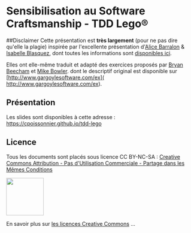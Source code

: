 # Sensibilisation au Software Craftsmanship - TDD Lego®

##Disclaimer
Cette présentation est **très largement** (pour ne pas dire qu'elle la plagie) inspirée par l'excellente présentation d'[Alice Barralon](https://twitter.com/a_barralon) & [Isabelle Blasquez](https://twitter.com/iblasquez), dont toutes les informations sont [disponibles ici](https://github.com/iblasquez/atelier-bonnes-pratiques-tdd-lego).

Elles ont elle-même traduit et adapté des exercices proposés par [Bryan Beecham](https://twitter.com/BillyGarnet) et [Mike Bowler](https://twitter.com/mike_bowler).  dont le descriptif original est disponible sur [http://www.gargoylesoftware.com/ex]( http://www.gargoylesoftware.com/ex).

## Présentation
Les slides sont disponibles à cette adresse : https://cpoissonnier.github.io/tdd-lego


## Licence
Tous les documents sont placés sous licence CC BY-NC-SA :  [Creative Commons
Attribution - Pas d'Utilisation Commerciale - Partage dans les Mêmes Conditions](https://creativecommons.org/licenses/by-nc-sa/4.0/)

<img src="https://licensebuttons.net/l/by-nc-sa/3.0/88x31.png" width="100">

En savoir plus sur [les licences Creative Commons](https://creativecommons.org/licenses/?lang=fr-FR) ...